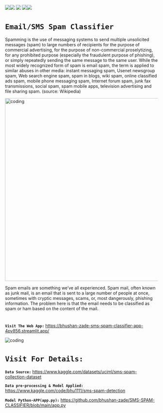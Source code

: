 <img src=https://img.shields.io/badge/build%20with-python-yellow><img src="https://img.shields.io/badge/-streamlit-orange"> <img src="https://img.shields.io/badge/deployed%20in-Streamlit Cloudu-blue"> <img src="https://img.shields.io/badge/domain-Machine%20learning-orange%20.svg" ><img src="https://img.shields.io/badge/Natural%20Language%20Processing-orange.svg">

# **`Email/SMS Spam Classifier`**

Spamming is the use of messaging systems to send multiple unsolicited messages (spam) to large numbers of recipients for the purpose of commercial advertising, for the purpose of non-commercial proselytizing, for any prohibited purpose (especially the fraudulent purpose of phishing), or simply repeatedly sending the same message to the same user. While the most widely recognized form of spam is email spam, the term is applied to similar abuses in other media: instant messaging spam, Usenet newsgroup spam, Web search engine spam, spam in blogs, wiki spam, online classified ads spam, mobile phone messaging spam, Internet forum spam, junk fax transmissions, social spam, spam mobile apps, television advertising and file sharing spam. (source: Wikipedia)

<img align="" alt="coding" width="600" src= "https://user-images.githubusercontent.com/118050962/214578152-107efff5-5e2b-40f1-8871-8dd44464f161.jpg">

Spam emails are something we’ve all experienced. Spam mail, often known as junk mail, is an email that is sent to a large number of people at once, sometimes with cryptic messages, scams, or, most dangerously, phishing information. The problem here is that the email needs to be classified as spam or ham based on the content of the mail.

#

**`Visit The Web App:`** https://bhushan-zade-sms-spam-classifier-app-4pv856.streamlit.app/

<img align="" alt="coding" src= "https://user-images.githubusercontent.com/118050962/218839925-6f617d08-ffd4-4aff-af5a-91ab1b940fab.PNG">

# **`Visit For Details:`**

**`Data Source:`** https://www.kaggle.com/datasets/uciml/sms-spam-collection-dataset

**`Data pre-processing & Model Applied:`** https://www.kaggle.com/code/bhu1111/sms-spam-detection

**`Model Python-APP(app.py):`** https://github.com/bhushan-zade/SMS-SPAM-CLASSIFIER/blob/main/app.py
